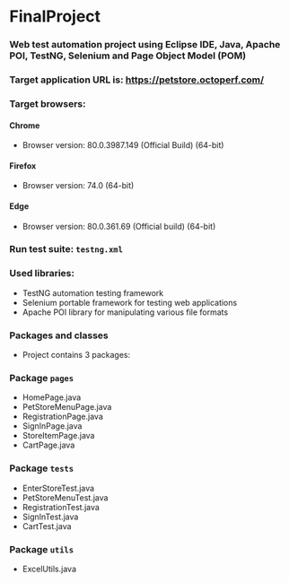 # FinalProject
### Web test automation project using Eclipse IDE, Java, Apache POI, TestNG, Selenium and Page Object Model (POM)

### Target application URL is: https://petstore.octoperf.com/

### Target browsers: 

#### Chrome
- Browser version: 80.0.3987.149 (Official Build) (64-bit)

#### Firefox
- Browser version: 74.0 (64-bit)

#### Edge
- Browser version: 80.0.361.69 (Official build) (64-bit)

### Run test suite: `testng.xml` 

### Used libraries:

* TestNG automation testing framework
* Selenium portable framework for testing web applications
* Apache POI library for manipulating various file formats

### Packages and classes

- Project contains 3 packages:

###  Package `pages`

- HomePage.java
- PetStoreMenuPage.java
- RegistrationPage.java
- SignInPage.java
- StoreItemPage.java
- CartPage.java

###  Package `tests`

- EnterStoreTest.java
- PetStoreMenuTest.java
- RegistrationTest.java
- SignInTest.java
- CartTest.java

###  Package `utils`

- ExcelUtils.java
